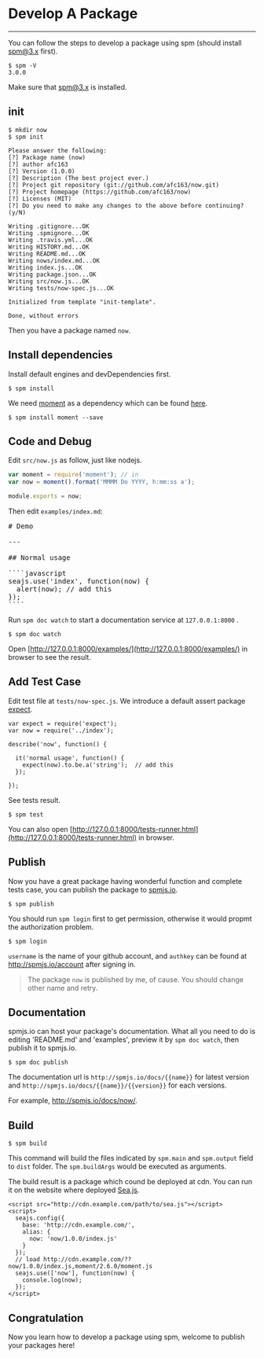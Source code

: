 # Develop A Package

---

You can follow the steps to develop a package using spm (should install spm@3.x first).

```
$ spm -V
3.0.0
```

Make sure that spm@3.x is installed.

## init

```
$ mkdir now
$ spm init
```

```
Please answer the following:
[?] Package name (now)
[?] author afc163
[?] Version (1.0.0)
[?] Description (The best project ever.)
[?] Project git repository (git://github.com/afc163/now.git)
[?] Project homepage (https://github.com/afc163/now)
[?] Licenses (MIT)
[?] Do you need to make any changes to the above before continuing? (y/N)

Writing .gitignore...OK
Writing .spmignore...OK
Writing .travis.yml...OK
Writing HISTORY.md...OK
Writing README.md...OK
Writing nows/index.md...OK
Writing index.js...OK
Writing package.json...OK
Writing src/now.js...OK
Writing tests/now-spec.js...OK

Initialized from template "init-template".

Done, without errors
```

Then you have a package named `now`.

## Install dependencies

Install default engines and devDependencies first.

```
$ spm install
```

We need [moment](http://momentjs.com) as a dependency which can be found [here](http://spmjs.io/package/moment).

```
$ spm install moment --save
```

## Code and Debug

Edit `src/now.js` as follow, just like nodejs.

```js
var moment = require('moment'); // in
var now = moment().format('MMMM Do YYYY, h:mm:ss a');

module.exports = now;
```

Then edit `examples/index.md`:

<pre>
# Demo

---

## Normal usage

````javascript
seajs.use('index', function(now) {
  alert(now); // add this
});
````
</pre>


Run `spm doc watch` to start a documentation service at `127.0.0.1:8000` .

```
$ spm doc watch
```

Open [http://127.0.0.1:8000/examples/](http://127.0.0.1:8000/examples/) in browser to see the result.


## Add Test Case

Edit test file at `tests/now-spec.js`. We introduce a default assert package [expect](http://spmjs.io/package/expect).

```
var expect = require('expect');
var now = require('../index');

describe('now', function() {

  it('normal usage', function() {
    expect(now).to.be.a('string');  // add this
  });

});
```

See tests result.

```
$ spm test
```

You can also open [http://127.0.0.1:8000/tests-runner.html](http://127.0.0.1:8000/tests-runner.html) in browser.

## Publish

Now you have a great package having wonderful function and complete tests case, you can publish the package to [spmjs.io](http://spmjs.io/).

```
$ spm publish
```

You should run `spm login` first to get permission, otherwise it would propmt the authorization problem. 

```
$ spm login
```

`username` is the name of your github account, and `authkey` can be found at http://spmjs.io/account after signing in.

> The package `now` is published by me, of cause. You should change other name and retry.

## Documentation

spmjs.io can host your package's documentation. What all you need to do is editing 'README.md' and 'examples', preview it by `spm doc watch`, then publish it to spmjs.io.

```
$ spm doc publish
```

The documentation url is `http://spmjs.io/docs/{{name}}` for latest version and `http://spmjs.io/docs/{{name}}/{{version}}` for each versions.

For example, http://spmjs.io/docs/now/.

## Build

```
$ spm build
```

This command will build the files indicated by `spm.main` and `spm.output` field to `dist` folder. The `spm.buildArgs` would be executed as arguments.

The build result is a package which cound be deployed at cdn. You can run it on the website where deployed [Sea.js](https://github.com/seajs/seajs/).


```
<script src="http://cdn.example.com/path/to/sea.js"></script>
<script>
  seajs.config({
    base: 'http://cdn.example.com/',
    alias: {
      now: 'now/1.0.0/index.js'
    }
  });
  // load http://cdn.example.com/??now/1.0.0/index.js,moment/2.6.0/moment.js
  seajs.use(['now'], function(now) {
    console.log(now);
  });
</script>
```

## Congratulation

Now you learn how to develop a package using spm, welcome to publish your packages here!
